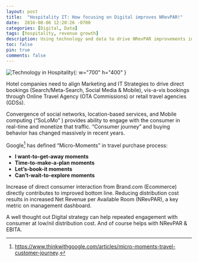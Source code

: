 ```yaml
---
layout: post
title:  "Hospitality IT: How focusing on Digital improves NRevPAR!"
date:  2016-08-06 12:20:26 -0700
categories: [Digital, Data]
tags: [hospitality, revenue growth]
description: Using technology and data to drive NRevPAR improvements in hospitality industry
toc: false
pin: true
comments: false
---
```


![Technology in Hospitality](https://ketanhm.github.io/images/hotel-it.jpeg){: w="700" h="400" }

Hotel companies need to align Marketing and IT Strategies to drive direct bookings (Search/Meta-Search, Social Media & Mobile), vis-a-vis bookings through Online Travel Agency (OTA Commissions) or retail travel agencies (GDSs).

Convergence of social networks, location-based services, and Mobile computing (“SoLoMo” ) provides ability to engage with the consumer in real-time and monetize that traffic. “Consumer journey” and buying behavior has changed massively in recent years.

Google[^1] has defined “Micro-Moments” in travel purchase process:

- **I want-to-get-away moments**
- **Time-to-make-a-plan moments** 
- **Let’s-book-it moments**
- **Can’t-wait-to-explore moments**

[^1]: https://www.thinkwithgoogle.com/articles/micro-moments-travel-customer-journey.

Increase of direct consumer interaction from Brand.com (Ecommerce) directly contributes to improved bottom line.  Reducing distribution cost results in increased Net Revenue per Available Room (NRevPAR), a key metric on management dashboard.

A well thought out Digital strategy can help repeated engagement with consumer at low/nil distribution cost. And of course helps with NRevPAR & EBITA.
